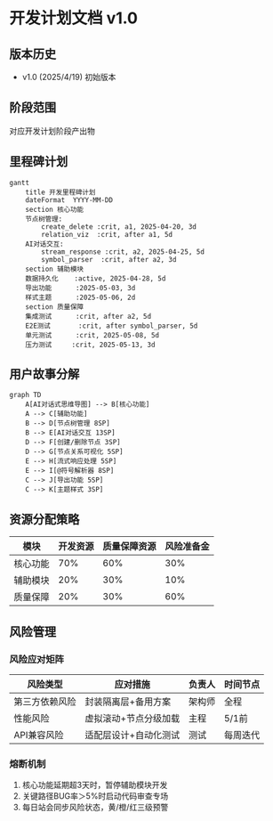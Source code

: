 # 开发计划文档 v1.0
## 版本历史
- v1.0 (2025/4/19) 初始版本

## 阶段范围
对应开发计划阶段产出物

## 里程碑计划
```mermaid
gantt
    title 开发里程碑计划
    dateFormat  YYYY-MM-DD
    section 核心功能
    节点树管理:
        create_delete :crit, a1, 2025-04-20, 3d
        relation_viz  :crit, after a1, 5d
    AI对话交互:
        stream_response :crit, a2, 2025-04-25, 5d
        symbol_parser  :crit, after a2, 3d
    section 辅助模块
    数据持久化    :active, 2025-04-28, 5d
    导出功能      :2025-05-03, 3d
    样式主题      :2025-05-06, 2d
    section 质量保障
    集成测试      :crit, after a2, 5d
    E2E测试       :crit, after symbol_parser, 5d
    单元测试      :crit, 2025-05-08, 5d
    压力测试     :crit, 2025-05-13, 3d
```

## 用户故事分解
```mermaid
graph TD
    A[AI对话式思维导图] --> B[核心功能]
    A --> C[辅助功能]
    B --> D[节点树管理 8SP]
    B --> E[AI对话交互 13SP]
    D --> F[创建/删除节点 3SP]
    D --> G[节点关系可视化 5SP]
    E --> H[流式响应处理 5SP]
    E --> I[@符号解析器 8SP]
    C --> J[导出功能 5SP]
    C --> K[主题样式 3SP]
```

## 资源分配策略
| 模块         | 开发资源 | 质量保障资源 | 风险准备金 |
|--------------|----------|--------------|------------|
| 核心功能     | 70%      | 60%          | 30%        |
| 辅助模块     | 20%      | 30%          | 10%        |
| 质量保障     | 20%      | 30%          | 60%        |

## 风险管理
### 风险应对矩阵
| 风险类型         | 应对措施                         | 负责人 | 时间节点   |
|------------------|----------------------------------|--------|------------|
| 第三方依赖风险   | 封装隔离层+备用方案              | 架构师 | 全程       |
| 性能风险         | 虚拟滚动+节点分级加载            | 主程   | 5/1前      |
| API兼容风险      | 适配层设计+自动化测试            | 测试   | 每周迭代   |

### 熔断机制
1. 核心功能延期超3天时，暂停辅助模块开发
2. 关键路径BUG率＞5%时启动代码审查专场
3. 每日站会同步风险状态，黄/橙/红三级预警
